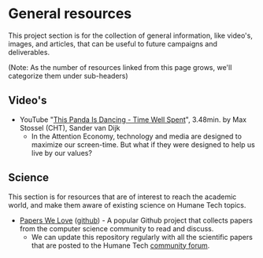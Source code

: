 # General resources

This project section is for the collection of general information, like video's, images, and articles, that can be useful to future campaigns and deliverables.

(Note: As the number of resources linked from this page grows, we'll categorize them under sub-headers)

## Video's

- YouTube "[This Panda Is Dancing - Time Well Spent](https://www.youtube.com/watch?v=tf9ZhU7zF8s)", 3.48min. by Max Stossel (CHT), Sander van Dijk
  - In the Attention Economy, technology and media are designed to maximize our screen-time. But what if they were designed to help us live by our values?

## Science

This section is for resources that are of interest to reach the academic world, and make them aware of existing science on Humane Tech topics.

- [Papers We Love](https://paperswelove.org/) ([github](https://github.com/papers-we-love/papers-we-love)) - A popular Github project that collects papers from the computer science community to read and discuss.
  - We can update this repository regularly with all the scientific papers that are posted to the Humane Tech [community forum](https://community.humanetech.com).